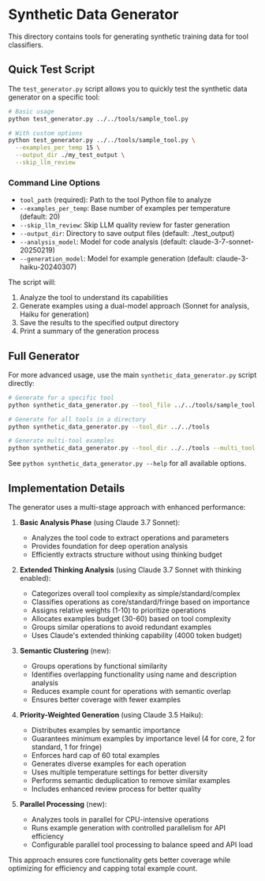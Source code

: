 # Synthetic Data Generator

This directory contains tools for generating synthetic training data for tool classifiers.

## Quick Test Script

The `test_generator.py` script allows you to quickly test the synthetic data generator on a specific tool:

```bash
# Basic usage
python test_generator.py ../../tools/sample_tool.py

# With custom options
python test_generator.py ../../tools/sample_tool.py \
  --examples_per_temp 15 \
  --output_dir ./my_test_output \
  --skip_llm_review
```

### Command Line Options

- `tool_path` (required): Path to the tool Python file to analyze
- `--examples_per_temp`: Base number of examples per temperature (default: 20)
- `--skip_llm_review`: Skip LLM quality review for faster generation
- `--output_dir`: Directory to save output files (default: ./test_output)
- `--analysis_model`: Model for code analysis (default: claude-3-7-sonnet-20250219)
- `--generation_model`: Model for example generation (default: claude-3-haiku-20240307)

The script will:
1. Analyze the tool to understand its capabilities
2. Generate examples using a dual-model approach (Sonnet for analysis, Haiku for generation)
3. Save the results to the specified output directory
4. Print a summary of the generation process

## Full Generator

For more advanced usage, use the main `synthetic_data_generator.py` script directly:

```bash
# Generate for a specific tool
python synthetic_data_generator.py --tool_file ../../tools/sample_tool.py

# Generate for all tools in a directory
python synthetic_data_generator.py --tool_dir ../../tools

# Generate multi-tool examples
python synthetic_data_generator.py --tool_dir ../../tools --multi_tool
```

See `python synthetic_data_generator.py --help` for all available options.

## Implementation Details

The generator uses a multi-stage approach with enhanced performance:

1. **Basic Analysis Phase** (using Claude 3.7 Sonnet):
   - Analyzes the tool code to extract operations and parameters
   - Provides foundation for deep operation analysis
   - Efficiently extracts structure without using thinking budget

2. **Extended Thinking Analysis** (using Claude 3.7 Sonnet with thinking enabled):
   - Categorizes overall tool complexity as simple/standard/complex
   - Classifies operations as core/standard/fringe based on importance
   - Assigns relative weights (1-10) to prioritize operations
   - Allocates examples budget (30-60) based on tool complexity
   - Groups similar operations to avoid redundant examples
   - Uses Claude's extended thinking capability (4000 token budget)

3. **Semantic Clustering** (new):
   - Groups operations by functional similarity
   - Identifies overlapping functionality using name and description analysis
   - Reduces example count for operations with semantic overlap
   - Ensures better coverage with fewer examples

4. **Priority-Weighted Generation** (using Claude 3.5 Haiku):
   - Distributes examples by semantic importance
   - Guarantees minimum examples by importance level (4 for core, 2 for standard, 1 for fringe)
   - Enforces hard cap of 60 total examples
   - Generates diverse examples for each operation
   - Uses multiple temperature settings for better diversity
   - Performs semantic deduplication to remove similar examples
   - Includes enhanced review process for better quality

5. **Parallel Processing** (new):
   - Analyzes tools in parallel for CPU-intensive operations
   - Runs example generation with controlled parallelism for API efficiency
   - Configurable parallel tool processing to balance speed and API load

This approach ensures core functionality gets better coverage while optimizing for efficiency and capping total example count.
